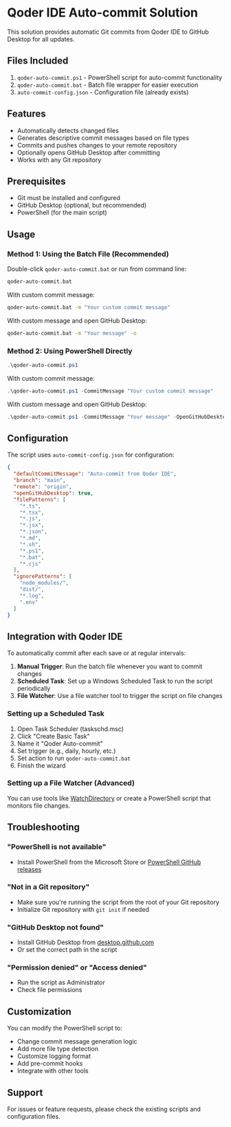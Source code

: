 # Qoder IDE Auto-commit Solution

This solution provides automatic Git commits from Qoder IDE to GitHub Desktop for all updates.

## Files Included

1. `qoder-auto-commit.ps1` - PowerShell script for auto-commit functionality
2. `qoder-auto-commit.bat` - Batch file wrapper for easier execution
3. `auto-commit-config.json` - Configuration file (already exists)

## Features

- Automatically detects changed files
- Generates descriptive commit messages based on file types
- Commits and pushes changes to your remote repository
- Optionally opens GitHub Desktop after committing
- Works with any Git repository

## Prerequisites

- Git must be installed and configured
- GitHub Desktop (optional, but recommended)
- PowerShell (for the main script)

## Usage

### Method 1: Using the Batch File (Recommended)

Double-click `qoder-auto-commit.bat` or run from command line:

```cmd
qoder-auto-commit.bat
```

With custom commit message:
```cmd
qoder-auto-commit.bat -m "Your custom commit message"
```

With custom message and open GitHub Desktop:
```cmd
qoder-auto-commit.bat -m "Your message" -o
```

### Method 2: Using PowerShell Directly

```powershell
.\qoder-auto-commit.ps1
```

With custom commit message:
```powershell
.\qoder-auto-commit.ps1 -CommitMessage "Your custom commit message"
```

With custom message and open GitHub Desktop:
```powershell
.\qoder-auto-commit.ps1 -CommitMessage "Your message" -OpenGitHubDesktop
```

## Configuration

The script uses `auto-commit-config.json` for configuration:

```json
{
  "defaultCommitMessage": "Auto-commit from Qoder IDE",
  "branch": "main",
  "remote": "origin",
  "openGitHubDesktop": true,
  "filePatterns": [
    "*.ts",
    "*.tsx",
    "*.js",
    "*.jsx",
    "*.json",
    "*.md",
    "*.sh",
    "*.ps1",
    "*.bat",
    "*.cjs"
  ],
  "ignorePatterns": [
    "node_modules/",
    "dist/",
    "*.log",
    ".env"
  ]
}
```

## Integration with Qoder IDE

To automatically commit after each save or at regular intervals:

1. **Manual Trigger**: Run the batch file whenever you want to commit changes
2. **Scheduled Task**: Set up a Windows Scheduled Task to run the script periodically
3. **File Watcher**: Use a file watcher tool to trigger the script on file changes

### Setting up a Scheduled Task

1. Open Task Scheduler (taskschd.msc)
2. Click "Create Basic Task"
3. Name it "Qoder Auto-commit"
4. Set trigger (e.g., daily, hourly, etc.)
5. Set action to run `qoder-auto-commit.bat`
6. Finish the wizard

### Setting up a File Watcher (Advanced)

You can use tools like [WatchDirectory](https://www.watchdirectory.net/) or create a PowerShell script that monitors file changes.

## Troubleshooting

### "PowerShell is not available"
- Install PowerShell from the Microsoft Store or [PowerShell GitHub releases](https://github.com/PowerShell/PowerShell/releases)

### "Not in a Git repository"
- Make sure you're running the script from the root of your Git repository
- Initialize Git repository with `git init` if needed

### "GitHub Desktop not found"
- Install GitHub Desktop from [desktop.github.com](https://desktop.github.com/)
- Or set the correct path in the script

### "Permission denied" or "Access denied"
- Run the script as Administrator
- Check file permissions

## Customization

You can modify the PowerShell script to:
- Change commit message generation logic
- Add more file type detection
- Customize logging format
- Add pre-commit hooks
- Integrate with other tools

## Support

For issues or feature requests, please check the existing scripts and configuration files.